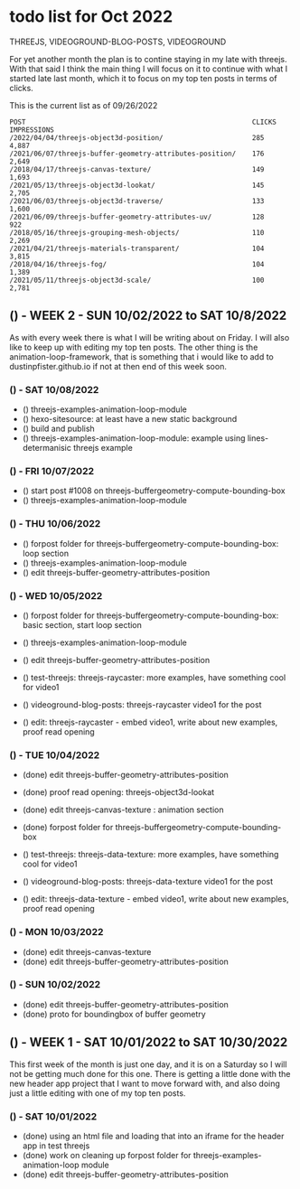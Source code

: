# todo list for Oct 2022

THREEJS, VIDEOGROUND-BLOG-POSTS, VIDEOGROUND

For yet another month the plan is to contine staying in my late with threejs. With that said I think the main thing I will focus on it to continue with what I started late last month, which it to focus on my top ten posts in terms of clicks.

This is the current list as of 09/26/2022
```
POST                                                        CLICKS  IMPRESSIONS
/2022/04/04/threejs-object3d-position/                      285     4,887
/2021/06/07/threejs-buffer-geometry-attributes-position/    176     2,649
/2018/04/17/threejs-canvas-texture/                         149     1,693
/2021/05/13/threejs-object3d-lookat/                        145     2,705
/2021/06/03/threejs-object3d-traverse/                      133     1,600
/2021/06/09/threejs-buffer-geometry-attributes-uv/          128     922
/2018/05/16/threejs-grouping-mesh-objects/                  110     2,269
/2021/04/21/threejs-materials-transparent/                  104     3,815
/2018/04/16/threejs-fog/                                    104     1,389
/2021/05/11/threejs-object3d-scale/                         100     2,781
```

## () - WEEK 2 - SUN 10/02/2022 to SAT 10/8/2022

As with every week there is what I will be writing about on Friday. I will also like to keep up with editing my top ten posts. The other thing is the animation-loop-framework, that is something that i would like to add to dustinpfister.github.io if not at then end of this week soon.

### () - SAT 10/08/2022
* () threejs-examples-animation-loop-module
* () hexo-sitesource: at least have a new static background
* () build and publish
* () threejs-examples-animation-loop-module: example using lines-determanisic threejs example

### () - FRI 10/07/2022
* () start post #1008 on threejs-buffergeometry-compute-bounding-box
* () threejs-examples-animation-loop-module

### () - THU 10/06/2022
* () forpost folder for threejs-buffergeometry-compute-bounding-box: loop section
* () threejs-examples-animation-loop-module
* () edit threejs-buffer-geometry-attributes-position

### () - WED 10/05/2022
* () forpost folder for threejs-buffergeometry-compute-bounding-box: basic section, start loop section
* () threejs-examples-animation-loop-module
* () edit threejs-buffer-geometry-attributes-position

* () test-threejs: threejs-raycaster: more examples, have something cool for video1
* () videoground-blog-posts: threejs-raycaster video1 for the post
* () edit: threejs-raycaster - embed video1, write about new examples, proof read opening

### () - TUE 10/04/2022
* (done) edit threejs-buffer-geometry-attributes-position
* (done) proof read opening: threejs-object3d-lookat 
* (done) edit threejs-canvas-texture : animation section
* (done) forpost folder for threejs-buffergeometry-compute-bounding-box

* () test-threejs: threejs-data-texture: more examples, have something cool for video1
* () videoground-blog-posts: threejs-data-texture video1 for the post
* () edit: threejs-data-texture - embed video1, write about new examples, proof read opening

### () - MON 10/03/2022
* (done) edit threejs-canvas-texture
* (done) edit threejs-buffer-geometry-attributes-position

### () - SUN 10/02/2022
* (done) edit threejs-buffer-geometry-attributes-position
* (done) proto for boundingbox of buffer geometry




## () - WEEK 1 - SAT 10/01/2022 to SAT 10/30/2022

This first week of the month is just one day, and it is on a Saturday so I will not be getting much done for this one. There is getting a little done with the new header app project that I want to move forward with, and also doing just a little editing with one of my top ten posts.

### () - SAT 10/01/2022
* (done) using an html file and loading that into an iframe for the header app in test threejs
* (done) work on cleaning up forpost folder for threejs-examples-animation-loop module
* (done) edit threejs-buffer-geometry-attributes-position

